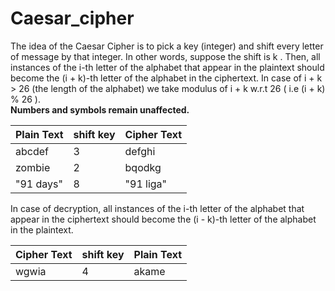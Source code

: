 # Caesar_cipher

The idea of the Caesar Cipher is to pick a key (integer) and shift every letter of message by that integer. In other words, suppose the shift is k . Then, all instances of the i-th letter of the alphabet that appear in the plaintext should become the (i + k)-th letter of the alphabet in the ciphertext. In case of i + k > 26 (the length of the alphabet)
we take modulus of i + k w.r.t 26 ( i.e (i + k) % 26 ). <br />
**Numbers and symbols remain unaffected.**

| Plain Text | shift key | Cipher Text  | 
| -----------| ----------| ------------ |
| abcdef     |    3      | defghi       |
| zombie     |    2      | bqodkg       |
| "91 days"  |    8      | "91 liga"    |

In case of decryption, all instances of the i-th letter of the alphabet that appear in the ciphertext should become the (i - k)-th letter of the alphabet in the plaintext.

| Cipher Text | shift key | Plain Text  | 
| ------------|-----------| ------------|
|  wgwia      |    4      | akame       |

